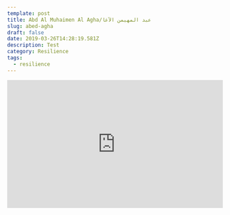 ```yaml
---
template: post
title: Abd Al Muhaimen Al Agha/عبد المهيمن الآغا
slug: abed-agha
draft: false
date: 2019-03-26T14:28:19.581Z
description: Test
category: Resilience
tags:
  - resilience
---
```

<iframe width="100%" height="300" scrolling="no" frameborder="no" allow="autoplay" src="https://w.soundcloud.com/player/?url=https%3A//api.soundcloud.com/tracks/358320332&color=%23ff5500&auto_play=false&hide_related=false&show_comments=true&show_user=true&show_reposts=false&show_teaser=true&visual=true"></iframe>
